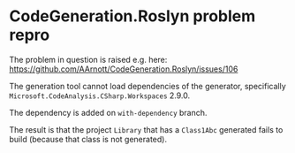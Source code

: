 # CodeGeneration.Roslyn problem repro

The problem in question is raised e.g. here: https://github.com/AArnott/CodeGeneration.Roslyn/issues/106

The generation tool cannot load dependencies of the generator, specifically `Microsoft.CodeAnalysis.CSharp.Workspaces` 2.9.0.

The dependency is added on `with-dependency` branch.

The result is that the project `Library` that has a `Class1Abc` generated fails to build (because that class is not generated).
